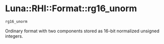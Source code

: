 # Luna::RHI::Format::rg16_unorm

```c++
rg16_unorm
```

Ordinary format with two components stored as 16-bit normalized unsigned integers. 

